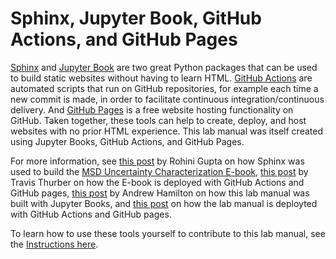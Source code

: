 # Sphinx, Jupyter Book, GitHub Actions, and GitHub Pages
[Sphinx](https://www.sphinx-doc.org/en/master/) and [Jupyter Book](https://jupyterbook.org/en/stable/intro.html) are two great Python packages that can be used to build static websites without having to learn HTML. [GitHub Actions](https://docs.github.com/en/actions) are automated scripts that run on GitHub repositories, for example each time a new commit is made, in order to facilitate continuous integration/continuous delivery. And [GitHub Pages](https://pages.github.com/) is a free website hosting functionality on GitHub. Taken together, these tools can help to create, deploy, and host websites with no prior HTML experience. This lab manual was itself created using Jupyter Books, GitHub Actions, and GitHub Pages.

For more information, see [this post](https://waterprogramming.wordpress.com/2022/04/07/using-python-sphinx-and-restructuredtext-to-create-a-book-and-introducing-our-ebook-addressing-uncertainty-in-multisector-dynamics-research/) by Rohini Gupta on how Sphinx was used to build the [MSD Uncertainty Characterization E-book](https://uc-ebook.org/), [this post](https://waterprogramming.wordpress.com/2022/05/09/continuous-deployment-with-github-actions-or-what-gives-life-to-a-living-ebook/) by Travis Thurber on how the E-book is deployed with GitHub Actions and GitHub pages, [this post](https://waterprogramming.wordpress.com/2022/09/30/creating-a-collaborative-research-group-lab-manual-with-jupyter-books/) by Andrew Hamilton on how this lab manual was built with Jupyter Books, and [this post](https://waterprogramming.wordpress.com/2022/11/08/creating-a-collaborative-lab-manual-pt-2-automated-build-deploy-with-github-actions/) on how the lab manual is deployted with GitHub Actions and GitHub pages.

To learn how to use these tools yourself to contribute to this lab manual, see the [Instructions here](../Contributing/Instructions.md).
